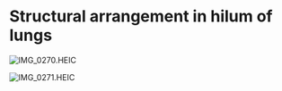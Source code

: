 # Structural arrangement in hilum of lungs

![IMG_0270.HEIC](Structural%20arrangement%20in%20hilum%20of%20lungs%20f7d7fcf1a4e442318f8f16a7d5a7cbf2/IMG_0270.heic)

![IMG_0271.HEIC](Structural%20arrangement%20in%20hilum%20of%20lungs%20f7d7fcf1a4e442318f8f16a7d5a7cbf2/IMG_0271.heic)